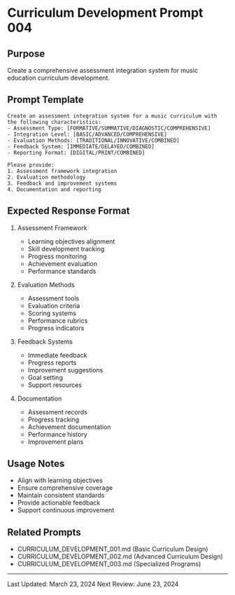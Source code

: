 # Curriculum Development Prompt 004

## Purpose
Create a comprehensive assessment integration system for music education curriculum development.

## Prompt Template
```
Create an assessment integration system for a music curriculum with the following characteristics:
- Assessment Type: [FORMATIVE/SUMMATIVE/DIAGNOSTIC/COMPREHENSIVE]
- Integration Level: [BASIC/ADVANCED/COMPREHENSIVE]
- Evaluation Methods: [TRADITIONAL/INNOVATIVE/COMBINED]
- Feedback System: [IMMEDIATE/DELAYED/COMBINED]
- Reporting Format: [DIGITAL/PRINT/COMBINED]

Please provide:
1. Assessment framework integration
2. Evaluation methodology
3. Feedback and improvement systems
4. Documentation and reporting
```

## Expected Response Format
1. Assessment Framework
   - Learning objectives alignment
   - Skill development tracking
   - Progress monitoring
   - Achievement evaluation
   - Performance standards

2. Evaluation Methods
   - Assessment tools
   - Evaluation criteria
   - Scoring systems
   - Performance rubrics
   - Progress indicators

3. Feedback Systems
   - Immediate feedback
   - Progress reports
   - Improvement suggestions
   - Goal setting
   - Support resources

4. Documentation
   - Assessment records
   - Progress tracking
   - Achievement documentation
   - Performance history
   - Improvement plans

## Usage Notes
- Align with learning objectives
- Ensure comprehensive coverage
- Maintain consistent standards
- Provide actionable feedback
- Support continuous improvement

## Related Prompts
- CURRICULUM_DEVELOPMENT_001.md (Basic Curriculum Design)
- CURRICULUM_DEVELOPMENT_002.md (Advanced Curriculum Design)
- CURRICULUM_DEVELOPMENT_003.md (Specialized Programs)

---
Last Updated: March 23, 2024
Next Review: June 23, 2024 